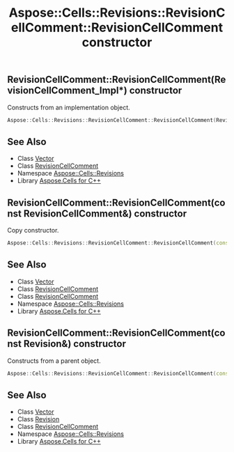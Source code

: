 ﻿---
title: Aspose::Cells::Revisions::RevisionCellComment::RevisionCellComment constructor
linktitle: RevisionCellComment
second_title: Aspose.Cells for C++ API Reference
description: 'Aspose::Cells::Revisions::RevisionCellComment::RevisionCellComment constructor. Constructs from an implementation object in C++.'
type: docs
weight: 100
url: /cpp/aspose.cells.revisions/revisioncellcomment/revisioncellcomment/
---
## RevisionCellComment::RevisionCellComment(RevisionCellComment_Impl*) constructor


Constructs from an implementation object.

```cpp
Aspose::Cells::Revisions::RevisionCellComment::RevisionCellComment(RevisionCellComment_Impl *impl)
```

## See Also

* Class [Vector](../../../aspose.cells/vector/)
* Class [RevisionCellComment](../)
* Namespace [Aspose::Cells::Revisions](../../)
* Library [Aspose.Cells for C++](../../../)
## RevisionCellComment::RevisionCellComment(const RevisionCellComment\&) constructor


Copy constructor.

```cpp
Aspose::Cells::Revisions::RevisionCellComment::RevisionCellComment(const RevisionCellComment &src)
```

## See Also

* Class [Vector](../../../aspose.cells/vector/)
* Class [RevisionCellComment](../)
* Class [RevisionCellComment](../)
* Namespace [Aspose::Cells::Revisions](../../)
* Library [Aspose.Cells for C++](../../../)
## RevisionCellComment::RevisionCellComment(const Revision\&) constructor


Constructs from a parent object.

```cpp
Aspose::Cells::Revisions::RevisionCellComment::RevisionCellComment(const Revision &src)
```

## See Also

* Class [Vector](../../../aspose.cells/vector/)
* Class [Revision](../../revision/)
* Class [RevisionCellComment](../)
* Namespace [Aspose::Cells::Revisions](../../)
* Library [Aspose.Cells for C++](../../../)
